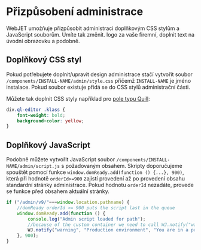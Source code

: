 # Přizpůsobení administrace

WebJET umožňuje přizpůsobit administraci doplňkovým CSS stylům a JavaScript souborům. Umíte tak změnit. logo za vaše firemní, doplnit text na úvodní obrazovku a podobně.

## Doplňkový CSS styl

Pokud potřebujete doplnit/upravit design administrace stačí vytvořit soubor `/components/INSTALL-NAME/admin/style.css` přičemž `INSTALL-NAME` je jméno instalace. Pokud soubor existuje přidá se do CSS stylů administrační části.

Můžete tak doplnit CSS styly například pro [pole typu Quill](../../developer/datatables-editor/standard-fields.md#quill):

```css
div.ql-editor .klass {
    font-weight: bold;
    background-color: yellow;
}
```

## Doplňkový JavaScript

Podobně můžete vytvořit JavaScript soubor `/components/INSTALL-NAME/admin/script.js` s požadovaným obsahem. Skripty doporučujeme spouštět pomocí funkce `window.domReady.add(function () {...}, 900)`, která při hodnotě `orderId>=900` zajistí provedení až po provedení obsahu standardní stránky administrace. Pokud hodnotu `orderId` nezadáte, provede se funkce před obsahem aktuální stránky.

```javascript
if ("/admin/v9/"===window.location.pathname) {
    //domReady orderId >= 900 puts the script last in the queue
    window.domReady.add(function () {
        console.log("Admin script loaded for path");
        //because of the custom container we need to call WJ.notify("warning") instead of WJ.notifyWarning
        WJ.notify("warning", "Production environment", "You are in a production environment, please be careful.", 0, [], false, "toast-container-overview");
    }, 900);
}
```
